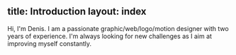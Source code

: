 title: Introduction
layout: index
---

Hi, I'm Denis. I am a <span class="dl-Article-highlight">passionate</span>
graphic/web/logo/motion designer with two years of experience. I'm always
looking for <span class="dl-Article-highlight">new challenges</span> as I aim at <span
class="dl-Article-highlight">improving myself</span> constantly.
